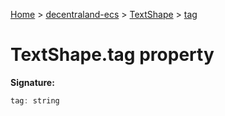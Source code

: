 [Home](./index) &gt; [decentraland-ecs](./decentraland-ecs.md) &gt; [TextShape](./decentraland-ecs.textshape.md) &gt; [tag](./decentraland-ecs.textshape.tag.md)

# TextShape.tag property


**Signature:**
```javascript
tag: string
```

